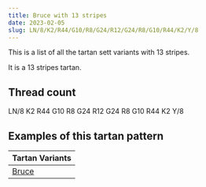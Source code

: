 ```yaml
---
title: Bruce with 13 stripes
date: 2023-02-05
slug: LN/8/K2/R44/G10/R8/G24/R12/G24/R8/G10/R44/K2/Y/8
---
```

This is a list of all the tartan sett variants with 13 stripes.

It is a 13 stripes tartan.


## Thread count
LN/8 K2 R44 G10 R8 G24 R12 G24 R8 G10 R44 K2 Y/8

## Examples of this tartan pattern

| Tartan Variants |
|---------------|
| [Bruce](/variants/ln/8/k2/r44/g10/r8/g24/r12/g24/r8/g10/r44/k2/y/8-g008000-k000000-lne0e0e0-rc00000-yf0c000)||
